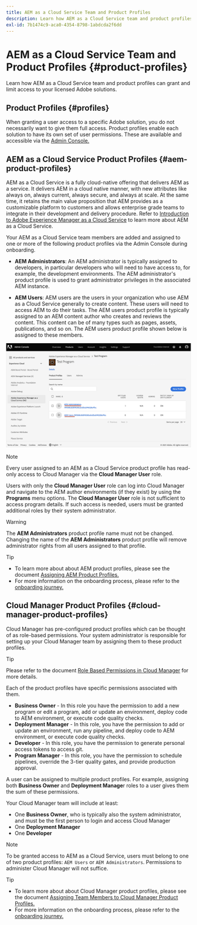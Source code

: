 ```yaml
---
title: AEM as a Cloud Service Team and Product Profiles
description: Learn how AEM as a Cloud Service team and product profiles can grant and limit access to your licensed Adobe solutions.
exl-id: 7b1474c9-aca0-4354-8798-1abdcda2f6dd
---
```

# AEM as a Cloud Service Team and Product Profiles {#product-profiles}

Learn how AEM as a Cloud Service team and product profiles can grant and limit access to your licensed Adobe solutions.

## Product Profiles {#profiles}

When granting a user access to a specific Adobe solution, you do not necessarily want to give them full access. Product profiles enable each solution to have its own set of user permissions. These are available and accessible via the [Admin Console.](/help/journey-onboarding/admin-console.md)

## AEM as a Cloud Service Product Profiles {#aem-product-profiles}

AEM as a Cloud Service is a fully cloud-native offering that delivers AEM as a service. It delivers AEM in a cloud native manner, with new attributes like always on, always current, always secure, and always at scale. At the same time, it retains the main value proposition that AEM provides as a customizable platform to customers and allows enterprise grade teams to integrate in their development and delivery procedure. Refer to [Introduction to Adobe Experience Manager as a Cloud Service](/help/overview/introduction.md) to learn more about AEM as a Cloud Service.

Your AEM as a Cloud Service team members are added and assigned to one or more of the following product profiles via the Admin Console during onboarding.

* **AEM Administrators**: An AEM administrator is typically assigned to developers, in particular developers who will need to have access to, for example, the development environments. The AEM administrator's product profile is used to grant administrator privileges in the associated AEM instance.

* **AEM Users**: AEM users are the users in your organization who use AEM as a Cloud Service generally to create content. These users will need to access AEM to do their tasks. The AEM users product profile is typically assigned to an AEM content author who creates and reviews the content. This content can be of many types such as pages, assets, publications, and so on. The AEM users product profile shown below is assigned to these members.

![Product profiles](/help/onboarding/assets/admin-console-profiles.png)

>[!NOTE]
>
>Every user assigned to an AEM as a Cloud Service product profile has read-only access to Cloud Manager via the **Cloud Manager User** role.
>
>Users with only the **Cloud Manager User** role can log into Cloud Manager and navigate to the AEM author environments (if they exist) by using the **Programs** menu options. The **Cloud Manager User** role is not sufficient to access program details. If such access is needed, users must be granted additional roles by their system administrator.

>[!WARNING]
>
>The **AEM Administrators** product profile name must not be changed. Changing the name of the **AEM Administrators** product profile will remove administrator rights from all users assigned to that profile.

>[!TIP]
>
>* To learn more about about AEM product profiles, please see the document [Assigning AEM Product Profiles.](/help/journey-onboarding/assign-profiles-aem.md)
>* For more information on the onboarding process, please refer to the [onboarding journey.](/help/journey-onboarding/overview.md)

## Cloud Manager Product Profiles {#cloud-manager-product-profiles}

Cloud Manager has pre-configured product profiles which can be thought of as role-based permissions. Your system administrator is responsible for setting up your Cloud Manager team by assigning them to these product profiles.

>[!TIP]
>
>Please refer to the document [Role Based Permissions in Cloud Manager](/help/onboarding/cloud-manager-introduction.md#role-based-permissions) for more details.

Each of the product profiles have specific permissions associated with them.

* **Business Owner** - In this role you have the permission to add a new program or edit a program, add or update an environment, deploy code to AEM environment, or execute code quality checks.
* **Deployment Manager** - In this role, you have the permission to add or update an environment, run any pipeline, and deploy code to AEM environment, or execute code quality checks.
* **Developer** - In this role, you have the permission to generate personal access tokens to access git.
* **Program Manager** - In this role, you have the permission to schedule pipelines, override the 3-tier quality gates, and provide production approval.

A user can be assigned to multiple product profiles. For example, assigning both **Business Owner** and **Deployment Manage**r roles to a user gives them the sum of these permissions. 

Your Cloud Manager team will include at least:

* One **Business Owner**,  who is typically also the system administrator, and must be the first person to login and access Cloud Manager 
* One **Deployment Manager**
* One **Developer**

>[!NOTE]
>
>To be granted access to AEM as a Cloud Service, users must belong to one of two product profiles: `AEM Users` or `AEM Administrators`. Permissions to administer Cloud Manager will not suffice.

>[!TIP]
>
>* To learn more about about Cloud Manager product profiles, please see the document [Assigning Team Members to Cloud Manager Product Profiles.](/help/journey-onboarding/assign-profiles-cloud-manager.md)
>* For more information on the onboarding process, please refer to the [onboarding journey.](/help/journey-onboarding/overview.md)
